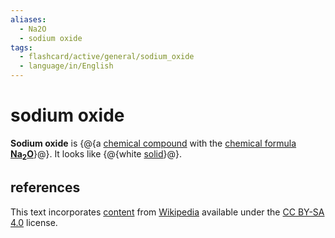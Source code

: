 ```yaml
---
aliases:
  - Na2O
  - sodium oxide
tags:
  - flashcard/active/general/sodium_oxide
  - language/in/English
---
```


# sodium oxide

__Sodium oxide__ is {@{a [chemical compound](chemical%20compound.md) with the [chemical formula](chemical%20formula.md) __[Na](sodium.md)<sub>2</sub>[O](oxygen.md)__}@}. It looks like {@{white [solid](solid.md)}@}. <!--SR:!2027-02-21,1021,330!2028-10-01,1490,310-->

## references

This text incorporates [content](https://en.wikipedia.org/wiki/sodium_oxide) from [Wikipedia](Wikipedia.md) available under the [CC BY-SA 4.0](https://creativecommons.org/licenses/by-sa/4.0/) license.
